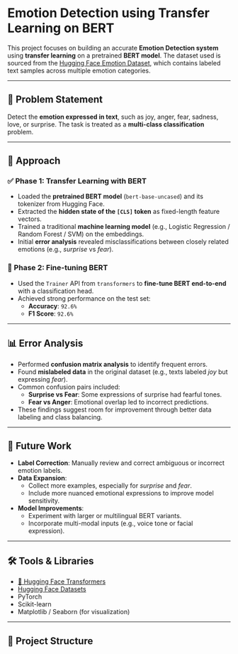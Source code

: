 # Emotion Detection using Transfer Learning on BERT

This project focuses on building an accurate **Emotion Detection system** using **transfer learning** on a pretrained **BERT model**. The dataset used is sourced from the [Hugging Face Emotion Dataset](https://huggingface.co/datasets/dair-ai/emotion), which contains labeled text samples across multiple emotion categories.

---

## 🧠 Problem Statement

Detect the **emotion expressed in text**, such as joy, anger, fear, sadness, love, or surprise. The task is treated as a **multi-class classification** problem.

---

## 🚀 Approach

### ✅ Phase 1: Transfer Learning with BERT

- Loaded the **pretrained BERT model** (`bert-base-uncased`) and its tokenizer from Hugging Face.
- Extracted the **hidden state of the `[CLS]` token** as fixed-length feature vectors.
- Trained a traditional **machine learning model** (e.g., Logistic Regression / Random Forest / SVM) on the embeddings.
- Initial **error analysis** revealed misclassifications between closely related emotions (e.g., *surprise* vs *fear*).

### 🔁 Phase 2: Fine-tuning BERT

- Used the `Trainer` API from `transformers` to **fine-tune BERT end-to-end** with a classification head.
- Achieved strong performance on the test set:
  - **Accuracy**: `92.6%`
  - **F1 Score**: `92.6%`

---

## 📊 Error Analysis

- Performed **confusion matrix analysis** to identify frequent errors.
- Found **mislabeled data** in the original dataset (e.g., texts labeled *joy* but expressing *fear*).
- Common confusion pairs included:
  - **Surprise vs Fear**: Some expressions of surprise had fearful tones.
  - **Fear vs Anger**: Emotional overlap led to incorrect predictions.
- These findings suggest room for improvement through better data labeling and class balancing.

---

## 📌 Future Work

- **Label Correction**: Manually review and correct ambiguous or incorrect emotion labels.
- **Data Expansion**:
  - Collect more examples, especially for *surprise* and *fear*.
  - Include more nuanced emotional expressions to improve model sensitivity.
- **Model Improvements**:
  - Experiment with larger or multilingual BERT variants.
  - Incorporate multi-modal inputs (e.g., voice tone or facial expression).

---

## 🛠️ Tools & Libraries

- [🤗 Hugging Face Transformers](https://github.com/huggingface/transformers)
- [Hugging Face Datasets](https://github.com/huggingface/datasets)
- PyTorch
- Scikit-learn
- Matplotlib / Seaborn (for visualization)

---

## 📁 Project Structure

